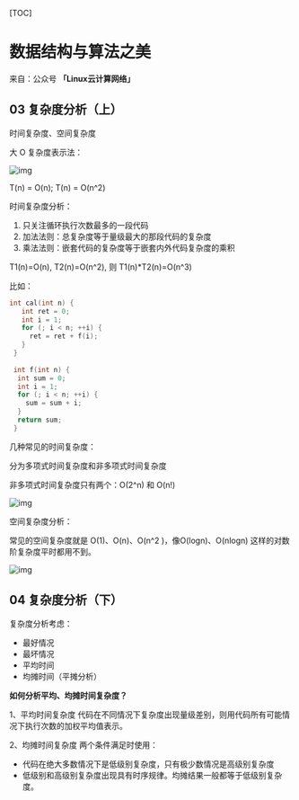 [TOC]



# 数据结构与算法之美

来自：公众号 **「Linux云计算网络」**

## 03 复杂度分析（上）

时间复杂度、空间复杂度

大 O 复杂度表示法：

![img](https://static001.geekbang.org/resource/image/22/ef/22900968aa2b190072c985a08b0e92ef.png)



T(n) = O(n); T(n) = O(n^2)



时间复杂度分析：

1. 只关注循环执行次数最多的一段代码
2. 加法法则：总复杂度等于量级最大的那段代码的复杂度
3. 乘法法则：嵌套代码的复杂度等于嵌套内外代码复杂度的乘积

T1(n)=O(n), T2(n)=O(n^2), 则 T1(n)*T2(n)=O(n^3)

比如：

```C
int cal(int n) {
   int ret = 0; 
   int i = 1;
   for (; i < n; ++i) {
     ret = ret + f(i);
   } 
 } 
 
 int f(int n) {
  int sum = 0;
  int i = 1;
  for (; i < n; ++i) {
    sum = sum + i;
  } 
  return sum;
 }
```



几种常见的时间复杂度：

分为多项式时间复杂度和非多项式时间复杂度

非多项式时间复杂度只有两个：O(2^n) 和 O(n!)

![img](https://static001.geekbang.org/resource/image/37/0a/3723793cc5c810e9d5b06bc95325bf0a.jpg)



空间复杂度分析：

常见的空间复杂度就是 O(1)、O(n)、O(n^2 )，像O(logn)、O(nlogn) 这样的对数阶复杂度平时都用不到。

![img](https://static001.geekbang.org/resource/image/49/04/497a3f120b7debee07dc0d03984faf04.jpg)



## 04 复杂度分析（下） 

复杂度分析考虑：

- 最好情况
- 最坏情况
- 平均时间
- 均摊时间（平摊分析）



**如何分析平均、均摊时间复杂度？**



 1、平均时间复杂度 代码在不同情况下复杂度出现量级差别，则用代码所有可能情况下执行次数的加权平均值表示。 

2、均摊时间复杂度 两个条件满足时使用：

- 代码在绝大多数情况下是低级别复杂度，只有极少数情况是高级别复杂度
- 低级别和高级别复杂度出现具有时序规律。均摊结果一般都等于低级别复杂度。



